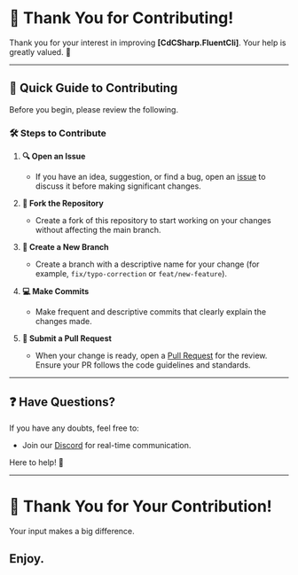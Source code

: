 # 🎉 Thank You for Contributing!

Thank you for your interest in improving **[CdCSharp.FluentCli]**. Your help is greatly valued. 🙌

---

## 📖 Quick Guide to Contributing

Before you begin, please review the following.

### 🛠️ Steps to Contribute

1. **🔍 Open an Issue**
   - If you have an idea, suggestion, or find a bug, open an [issue](https://github.com/smaicas/CdCSharp.FluentCli/issues) to discuss it before making significant changes.

2. **🍴 Fork the Repository**
   - Create a fork of this repository to start working on your changes without affecting the main branch.

3. **🌿 Create a New Branch**
   - Create a branch with a descriptive name for your change (for example, `fix/typo-correction` or `feat/new-feature`).

4. **💻 Make Commits**
   - Make frequent and descriptive commits that clearly explain the changes made.

5. **🔀 Submit a Pull Request**
   - When your change is ready, open a [Pull Request](https://github.com/smaicas/CdCSharp.FluentCli/pulls) for the review. Ensure your PR follows the code guidelines and standards.

---

## ❓ Have Questions?

If you have any doubts, feel free to:
- Join our [Discord](https://discord.gg/nX6dBtEh) for real-time communication.

Here to help! 💬

---

# 🚀 Thank You for Your Contribution!

Your input makes a big difference. 

## Enjoy.